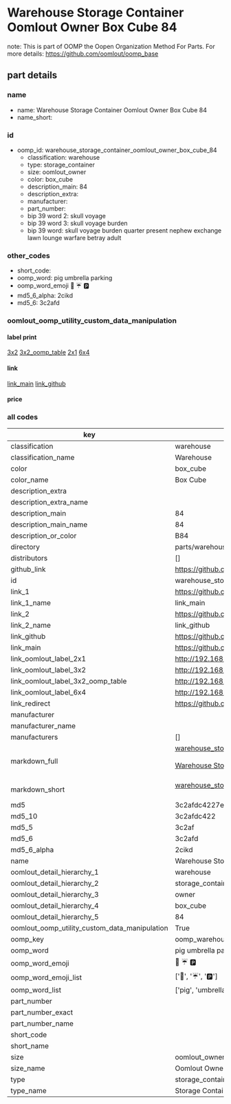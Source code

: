 # Warehouse Storage Container Oomlout Owner Box Cube 84  

note: This is part of OOMP the Oopen Organization Method For Parts. For more details: https://github.com/oomlout/oomp_base

##  part details
  







### name
* name: Warehouse Storage Container Oomlout Owner Box Cube 84
* name_short: 
### id
* oomp_id: warehouse_storage_container_oomlout_owner_box_cube_84
  * classification: warehouse
  * type: storage_container
  * size: oomlout_owner
  * color: box_cube
  * description_main: 84
  * description_extra: 
  * manufacturer: 
  * part_number: 
  * bip 39 word 2: skull voyage
  * bip 39 word 3: skull voyage burden
  * bip 39 word: skull voyage burden quarter present nephew exchange lawn lounge warfare betray adult

### other_codes
* short_code: 
* oomp_word: pig umbrella parking
* oomp_word_emoji :pig: :umbrella: :parking:
* md5_6_alpha: 2cikd
* md5_6: 3c2afd






### oomlout_oomp_utility_custom_data_manipulation
#### label print
[3x2](http://192.168.1.245:1112/?label=oomp%202cikd)
[3x2_oomp_table](http://192.168.1.108:1112/?label=oomp%202cikd)
[2x1](http://192.168.1.242:1112/?label=oomp%202cikd)
[6x4](http://192.168.1.55:1112/?label=oomp%202cikd)    

#### link

[link_main](https://github.com/oomlout/oomlout_oomp_version_1_messy/tree/main/parts/warehouse_storage_container_oomlout_owner_box_cube_84) [link_github](https://github.com/oomlout/oomlout_oomp_version_1_messy/tree/main/parts/warehouse_storage_container_oomlout_owner_box_cube_84)                             

#### price







### all codes 
| key | value |  
| --- | --- |  
| classification | warehouse |  
| classification_name | Warehouse |  
| color | box_cube |  
| color_name | Box Cube |  
| description_extra |  |  
| description_extra_name |  |  
| description_main | 84 |  
| description_main_name | 84 |  
| description_or_color | B84 |  
| directory | parts/warehouse_storage_container_oomlout_owner_box_cube_84 |  
| distributors | [] |  
| github_link | https://github.com/oomlout/oomlout_oomp_part_src/tree/main/parts/warehouse_storage_container_oomlout_owner_box_cube_84 |  
| id | warehouse_storage_container_oomlout_owner_box_cube_84 |  
| link_1 | https://github.com/oomlout/oomlout_oomp_version_1_messy/tree/main/parts/warehouse_storage_container_oomlout_owner_box_cube_84 |  
| link_1_name | link_main |  
| link_2 | https://github.com/oomlout/oomlout_oomp_version_1_messy/tree/main/parts/warehouse_storage_container_oomlout_owner_box_cube_84 |  
| link_2_name | link_github |  
| link_github | https://github.com/oomlout/oomlout_oomp_version_1_messy/tree/main/parts/warehouse_storage_container_oomlout_owner_box_cube_84 |  
| link_main | https://github.com/oomlout/oomlout_oomp_version_1_messy/tree/main/parts/warehouse_storage_container_oomlout_owner_box_cube_84 |  
| link_oomlout_label_2x1 | http://192.168.1.242:1112/?label=oomp%202cikd |  
| link_oomlout_label_3x2 | http://192.168.1.245:1112/?label=oomp%202cikd |  
| link_oomlout_label_3x2_oomp_table | http://192.168.1.108:1112/?label=oomp%202cikd |  
| link_oomlout_label_6x4 | http://192.168.1.55:1112/?label=oomp%202cikd |  
| link_redirect | https://github.com/oomlout/oomlout_oomp_version_1_messy/tree/main/parts/warehouse_storage_container_oomlout_owner_box_cube_84 |  
| manufacturer |  |  
| manufacturer_name |  |  
| manufacturers | [] |  
| markdown_full | [warehouse_storage_container_oomlout_owner_box_cube_84](none)<br>[](none)<br>[Warehouse Storage Container Oomlout Owner Box Cube 84](none)<br><br> |  
| markdown_short | [warehouse_storage_container_oomlout_owner_box_cube_84](none)<br><br> |  
| md5 | 3c2afdc4227e09d651550af63d3d8656 |  
| md5_10 | 3c2afdc422 |  
| md5_5 | 3c2af |  
| md5_6 | 3c2afd |  
| md5_6_alpha | 2cikd |  
| name | Warehouse Storage Container Oomlout Owner Box Cube 84 |  
| oomlout_detail_hierarchy_1 | warehouse |  
| oomlout_detail_hierarchy_2 | storage_container |  
| oomlout_detail_hierarchy_3 | owner |  
| oomlout_detail_hierarchy_4 | box_cube |  
| oomlout_detail_hierarchy_5 | 84 |  
| oomlout_oomp_utility_custom_data_manipulation | True |  
| oomp_key | oomp_warehouse_storage_container_oomlout_owner_box_cube_84 |  
| oomp_word | pig umbrella parking |  
| oomp_word_emoji | :pig: :umbrella: :parking: |  
| oomp_word_emoji_list | [':pig:', ':umbrella:', ':parking:'] |  
| oomp_word_list | ['pig', 'umbrella', 'parking'] |  
| part_number |  |  
| part_number_exact |  |  
| part_number_name |  |  
| short_code |  |  
| short_name |  |  
| size | oomlout_owner |  
| size_name | Oomlout Owner |  
| type | storage_container |  
| type_name | Storage Container |  
